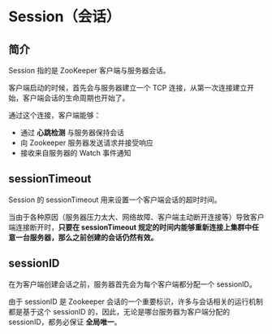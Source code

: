 # Session（会话）

## 简介

Session 指的是 ZooKeeper 客户端与服务器会话。

客户端启动的时候，首先会与服务器建立一个 TCP 连接，从第一次连接建立开始，客户端会话的生命周期也开始了。

通过这个连接，客户端能够：

* 通过 **心跳检测** 与服务器保持会话
* 向 Zookeeper 服务器发送请求并接受响应
* 接收来自服务器的 Watch 事件通知

## sessionTimeout

Session 的 sessionTimeout 用来设置一个客户端会话的超时时间。

当由于各种原因（服务器压力太大、网络故障、客户端主动断开连接等）导致客户端连接断开时，**只要在 sessionTimeout 规定的时间内能够重新连接上集群中任意一台服务器，那么之前创建的会话仍然有效。**

## sessionID

在为客户端创建会话之前，服务器首先会为每个客户端都分配一个 sessionID。

由于 sessionID 是 Zookeeper 会话的一个重要标识，许多与会话相关的运行机制都是基于这个 sessionID 的，因此，无论是哪台服务器为客户端分配的 sessionID，都务必保证 **全局唯一**。
